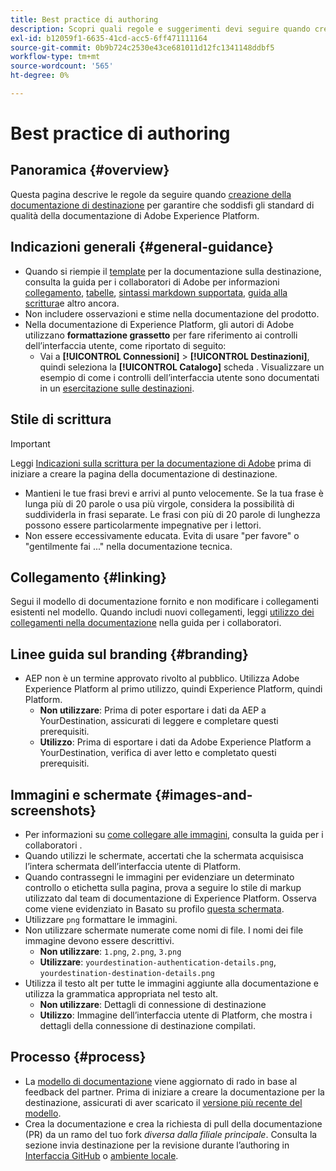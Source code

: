 ```yaml
---
title: Best practice di authoring
description: Scopri quali regole e suggerimenti devi seguire quando crei la pagina della documentazione di destinazione, per assicurarti che soddisfi gli standard di qualità della documentazione di Adobe Experience Platform.
exl-id: b12059f1-6635-41cd-acc5-6ff471111164
source-git-commit: 0b9b724c2530e43ce681011d12fc1341148ddbf5
workflow-type: tm+mt
source-wordcount: '565'
ht-degree: 0%

---
```


# Best practice di authoring

## Panoramica {#overview}

Questa pagina descrive le regole da seguire quando [creazione della documentazione di destinazione](./documentation-instructions.md) per garantire che soddisfi gli standard di qualità della documentazione di Adobe Experience Platform.

## Indicazioni generali {#general-guidance}

* Quando si riempie il [template](./self-service-template.md) per la documentazione sulla destinazione, consulta la guida per i collaboratori di Adobe per informazioni [collegamento](https://experienceleague.adobe.com/docs/contributor/contributor-guide/writing-essentials/linking.html?lang=en), [tabelle](https://experienceleague.adobe.com/docs/contributor/contributor-guide/writing-essentials/markdown.html?lang=en#tables), [sintassi markdown supportata](https://experienceleague.adobe.com/docs/contributor/contributor-guide/writing-essentials/markdown.html?lang=en), [guida alla scrittura](https://experienceleague.adobe.com/docs/contributor/contributor-guide/writing-essentials/general-writing-guidance.html?lang=en)e altro ancora.
* Non includere osservazioni e stime nella documentazione del prodotto.
* Nella documentazione di Experience Platform, gli autori di Adobe utilizzano **formattazione grassetto** per fare riferimento ai controlli dell’interfaccia utente, come riportato di seguito:
   * Vai a **[!UICONTROL Connessioni]** > **[!UICONTROL Destinazioni]**, quindi seleziona la **[!UICONTROL Catalogo]** scheda . Visualizzare un esempio di come i controlli dell’interfaccia utente sono documentati in un [esercitazione sulle destinazioni](https://experienceleague.adobe.com/docs/experience-platform/destinations/ui/activate/activate-batch-profile-destinations.html?lang=en#select-destination).

## Stile di scrittura

>[!IMPORTANT]
>
>Leggi [Indicazioni sulla scrittura per la documentazione di Adobe](https://experienceleague.adobe.com/docs/contributor/contributor-guide/writing-essentials/general-writing-guidance.html?lang=en) prima di iniziare a creare la pagina della documentazione di destinazione.

* Mantieni le tue frasi brevi e arrivi al punto velocemente. Se la tua frase è lunga più di 20 parole o usa più virgole, considera la possibilità di suddividerla in frasi separate. Le frasi con più di 20 parole di lunghezza possono essere particolarmente impegnative per i lettori.
* Non essere eccessivamente educata. Evita di usare &quot;per favore&quot; o &quot;gentilmente fai ...&quot; nella documentazione tecnica.

## Collegamento {#linking}

Segui il modello di documentazione fornito e non modificare i collegamenti esistenti nel modello. Quando includi nuovi collegamenti, leggi [utilizzo dei collegamenti nella documentazione](https://experienceleague.adobe.com/docs/contributor/contributor-guide/writing-essentials/linking.html?lang=en) nella guida per i collaboratori.

## Linee guida sul branding {#branding}

* AEP non è un termine approvato rivolto al pubblico. Utilizza Adobe Experience Platform al primo utilizzo, quindi Experience Platform, quindi Platform.
   * **Non utilizzare**: Prima di poter esportare i dati da AEP a YourDestination, assicurati di leggere e completare questi prerequisiti.
   * **Utilizzo**: Prima di esportare i dati da Adobe Experience Platform a YourDestination, verifica di aver letto e completato questi prerequisiti.

## Immagini e schermate {#images-and-screenshots}

* Per informazioni su [come collegare alle immagini](https://experienceleague.adobe.com/docs/contributor/contributor-guide/writing-essentials/markdown.html?lang=en#images), consulta la guida per i collaboratori .
* Quando utilizzi le schermate, accertati che la schermata acquisisca l’intera schermata dell’interfaccia utente di Platform.
* Quando contrassegni le immagini per evidenziare un determinato controllo o etichetta sulla pagina, prova a seguire lo stile di markup utilizzato dal team di documentazione di Experience Platform. Osserva come viene evidenziato in Basato su profilo [questa schermata](/help/destinations/catalog/cloud-storage/amazon-s3.md#export-type-frequency).
* Utilizzare `png` formattare le immagini.
* Non utilizzare schermate numerate come nomi di file. I nomi dei file immagine devono essere descrittivi.
   * **Non utilizzare**: `1.png`, `2.png`, `3.png`
   * **Utilizzare**: `yourdestination-authentication-details.png`, `yourdestination-destination-details.png`
* Utilizza il testo alt per tutte le immagini aggiunte alla documentazione e utilizza la grammatica appropriata nel testo alt.
   * **Non utilizzare**: Dettagli di connessione di destinazione
   * **Utilizzo**: Immagine dell’interfaccia utente di Platform, che mostra i dettagli della connessione di destinazione compilati.

## Processo {#process}

* La [modello di documentazione](./self-service-template.md) viene aggiornato di rado in base al feedback del partner. Prima di iniziare a creare la documentazione per la destinazione, assicurati di aver scaricato il [versione più recente del modello](/help/destinations/destination-sdk/docs-framework/assets/yourdestination-template.zip).
* Crea la documentazione e crea la richiesta di pull della documentazione (PR) da un ramo del tuo fork *diversa dalla filiale principale*. Consulta la sezione invia destinazione per la revisione durante l’authoring in [Interfaccia GitHub](./use-github-interface-to-create-documentation.md#submit-review) o [ambiente locale](./work-in-local-environment.md#submit-review).
